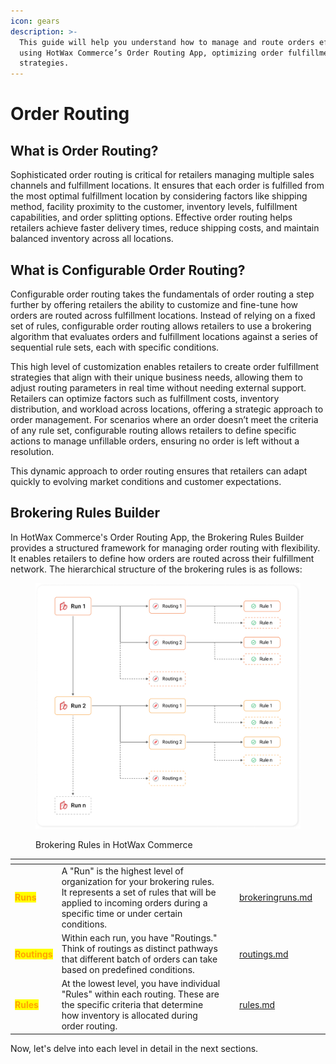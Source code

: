 ```yaml
---
icon: gears
description: >-
  This guide will help you understand how to manage and route orders efficiently
  using HotWax Commerce’s Order Routing App, optimizing order fulfillment
  strategies.
---
```


# Order Routing

## What is Order Routing?

Sophisticated order routing is critical for retailers managing multiple sales channels and fulfillment locations. It ensures that each order is fulfilled from the most optimal fulfillment location by considering factors like shipping method, facility proximity to the customer, inventory levels, fulfillment capabilities, and order splitting options. Effective order routing helps retailers achieve faster delivery times, reduce shipping costs, and maintain balanced inventory across all locations.

## What is Configurable Order Routing?

Configurable order routing takes the fundamentals of order routing a step further by offering retailers the ability to customize and fine-tune how orders are routed across fulfillment locations. Instead of relying on a fixed set of rules, configurable order routing allows retailers to use a brokering algorithm that evaluates orders and fulfillment locations against a series of sequential rule sets, each with specific conditions.

This high level of customization enables retailers to create order fulfillment strategies that align with their unique business needs, allowing them to adjust routing parameters in real time without needing external support. Retailers can optimize factors such as fulfillment costs, inventory distribution, and workload across locations, offering a strategic approach to order management. For scenarios where an order doesn’t meet the criteria of any rule set, configurable routing allows retailers to define specific actions to manage unfillable orders, ensuring no order is left without a resolution.

This dynamic approach to order routing ensures that retailers can adapt quickly to evolving market conditions and customer expectations.

## Brokering Rules Builder

In HotWax Commerce's Order Routing App, the Brokering Rules Builder provides a structured framework for managing order routing with flexibility. It enables retailers to define how orders are routed across their fulfillment network. The hierarchical structure of the brokering rules is as follows:

<figure><img src="../.gitbook/assets/HotWax Commerce Order Routing.png" alt=""><figcaption><p>Brokering Rules in HotWax Commerce</p></figcaption></figure>

<table data-view="cards"><thead><tr><th></th><th></th><th></th><th data-hidden data-card-target data-type="content-ref"></th><th data-hidden data-card-cover data-type="files"></th></tr></thead><tbody><tr><td><mark style="color:orange;"><strong>Runs</strong></mark></td><td>A "Run" is the highest level of organization for your brokering rules. It represents a set of rules that will be applied to incoming orders during a specific time or under certain conditions.</td><td></td><td><a href="brokeringruns.md">brokeringruns.md</a></td><td></td></tr><tr><td><mark style="color:orange;"><strong>Routings</strong></mark></td><td>Within each run, you have "Routings." Think of routings as distinct pathways that different batch of orders can take based on predefined conditions.</td><td></td><td><a href="routings.md">routings.md</a></td><td></td></tr><tr><td><mark style="color:orange;"><strong>Rules</strong></mark></td><td>At the lowest level, you have individual "Rules" within each routing. These are the specific criteria that determine how inventory is allocated during order routing.</td><td></td><td><a href="rules.md">rules.md</a></td><td></td></tr></tbody></table>

Now, let's delve into each level in detail in the next sections.

